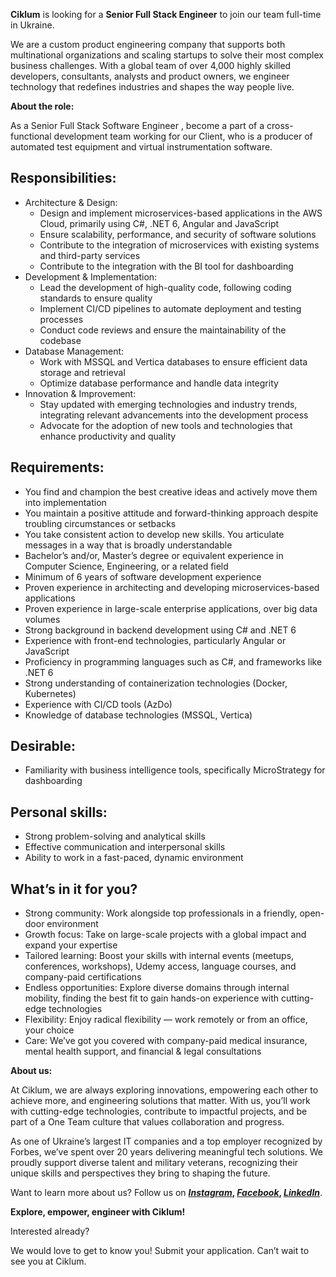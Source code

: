 **Ciklum** is looking for a **Senior Full Stack Engineer** to join our team
full-time in Ukraine.

We are a custom product engineering company that supports both multinational
organizations and scaling startups to solve their most complex business
challenges. With a global team of over 4,000 highly skilled developers,
consultants, analysts and product owners, we engineer technology that
redefines industries and shapes the way people live.

**About the role:**

As a Senior Full Stack Software Engineer , become a part of a cross-functional
development team working for our Client, who is a producer of automated test
equipment and virtual instrumentation software.

## Responsibilities:

  * Architecture & Design:
    * Design and implement microservices-based applications in the AWS Cloud, primarily using C#, .NET 6, Angular and JavaScript
    * Ensure scalability, performance, and security of software solutions
    * Contribute to the integration of microservices with existing systems and third-party services
    * Contribute to the integration with the BI tool for dashboarding
  * Development & Implementation:
    * Lead the development of high-quality code, following coding standards to ensure quality
    * Implement CI/CD pipelines to automate deployment and testing processes
    * Conduct code reviews and ensure the maintainability of the codebase
  * Database Management:
    * Work with MSSQL and Vertica databases to ensure efficient data storage and retrieval
    * Optimize database performance and handle data integrity
  * Innovation & Improvement:
    * Stay updated with emerging technologies and industry trends, integrating relevant advancements into the development process
    * Advocate for the adoption of new tools and technologies that enhance productivity and quality

## Requirements:

  * You find and champion the best creative ideas and actively move them into implementation
  * You maintain a positive attitude and forward-thinking approach despite troubling circumstances or setbacks
  * You take consistent action to develop new skills. You articulate messages in a way that is broadly understandable
  * Bachelor’s and/or, Master’s degree or equivalent experience in Computer Science, Engineering, or a related field
  * Minimum of 6 years of software development experience
  * Proven experience in architecting and developing microservices-based applications
  * Proven experience in large-scale enterprise applications, over big data volumes
  * Strong background in backend development using C# and .NET 6
  * Experience with front-end technologies, particularly Angular or JavaScript
  * Proficiency in programming languages such as C#, and frameworks like .NET 6
  * Strong understanding of containerization technologies (Docker, Kubernetes)
  * Experience with CI/CD tools (AzDo)
  * Knowledge of database technologies (MSSQL, Vertica)

## Desirable:

  * Familiarity with business intelligence tools, specifically MicroStrategy for dashboarding

## Personal skills:

  * Strong problem-solving and analytical skills
  * Effective communication and interpersonal skills
  * Ability to work in a fast-paced, dynamic environment

## What’s in it for you?

  * Strong community: Work alongside top professionals in a friendly, open-door environment
  * Growth focus: Take on large-scale projects with a global impact and expand your expertise
  * Tailored learning: Boost your skills with internal events (meetups, conferences, workshops), Udemy access, language courses, and company-paid certifications
  * Endless opportunities: Explore diverse domains through internal mobility, finding the best fit to gain hands-on experience with cutting-edge technologies
  * Flexibility: Enjoy radical flexibility — work remotely or from an office, your choice
  * Care: We’ve got you covered with company-paid medical insurance, mental health support, and financial & legal consultations

**About us:**

At Ciklum, we are always exploring innovations, empowering each other to
achieve more, and engineering solutions that matter. With us, you’ll work with
cutting-edge technologies, contribute to impactful projects, and be part of a
One Team culture that values collaboration and progress.  
  
As one of Ukraine’s largest IT companies and a top employer recognized by
Forbes, we’ve spent over 20 years delivering meaningful tech solutions. We
proudly support diverse talent and military veterans, recognizing their unique
skills and perspectives they bring to shaping the future.  
  
Want to learn more about us? Follow us on **[
_Instagram_](https://www.instagram.com/ciklum/),
[_Facebook_](https://www.facebook.com/Ciklum/),
[_LinkedIn_](https://www.linkedin.com/company/ciklum/)**.

**Explore, empower, engineer with Ciklum!**

Interested already?

We would love to get to know you! Submit your application. Can’t wait to see
you at Ciklum.